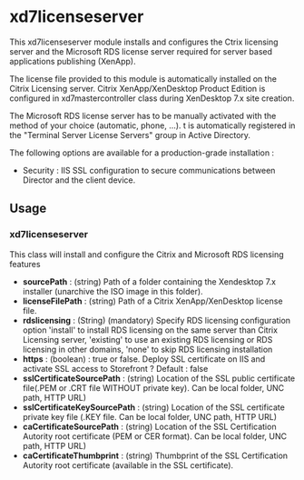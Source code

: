 # xd7licenseserver #

This xd7licenseserver module installs and configures the Ctrix licensing server and the Microsoft RDS license server required for server based applications publishing (XenApp).

The license file provided to this module is automatically installed on the Citrix Licensing server. Citrix XenApp/XenDesktop Product Edition is configured in xd7mastercontroller class during XenDesktop 7.x site creation.

The Microsoft RDS license server has to be manually activated with the method of your choice (automatic, phone, ...). t is automatically registered in the "Terminal Server License Servers" group in Active Directory.

The following options are available for a production-grade installation :
- Security : IIS SSL configuration to secure communications between Director and the client device.

## Usage
### xd7licenseserver
This class will install and configure the Citrix and Microsoft RDS licensing features
- **sourcePath** : (string) Path of a folder containing the Xendesktop 7.x installer (unarchive the ISO image in this folder).
- **licenseFilePath** : (string) Path of a Citrix XenApp/XenDesktop license file.
- **rdslicensing** : (String) (mandatory) Specify RDS licensing configuration option 'install' to install RDS licensing on the same server than Citrix Licensing server, 'existing' to use an existing RDS licensing or RDS licensing in other domains, 'none' to skip RDS licensing installation
- **https** : (boolean) : true or false. Deploy SSL certificate on IIS and activate SSL access to Storefront ? Default : false
- **sslCertificateSourcePath** : (string) Location of the SSL public certificate file(.PEM or .CRT file WITHOUT private key). Can be local folder, UNC path, HTTP URL)
- **sslCertificateKeySourcePath** : (string) Location of the SSL certificate private key file (.KEY file. Can be local folder, UNC path, HTTP URL)
- **caCertificateSourcePath** : (string) Location of the SSL Certification Autority root certificate (PEM or CER format). Can be local folder, UNC path, HTTP URL)
- **caCertificateThumbprint** : (string) Thumbprint of the SSL Certification Autority root certificate (available in the SSL certificate).

~~~puppet

~~~

